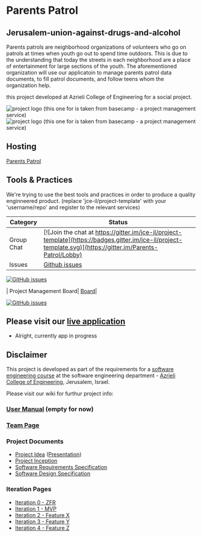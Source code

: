 # Parents Patrol
## Jerusalem-union-against-drugs-and-alcohol

Parents patrols are neighborhood organizations of volunteers who go on patrols at times when youth go out to spend time outdoors. 
This is due to the understanding that today the streets in each neighborhood are a place of entertainment for large sections of the youth.
The aforementioned organization will use our applicatoin to manage parents patrol data documents, to fill patrol documents, and follow  teens whom the organization help. 

this project developed at Azrieli College of Engineering for a social project.


![project logo (this one for is taken from basecamp - a project management service)](http://static.wixstatic.com/media/00de82_2038740ff78f497c8cc89cd7a564926b.png/v1/fill/w_291,h_115,al_c,usm_0.66_1.00_0.01/00de82_2038740ff78f497c8cc89cd7a564926b.png)
![project logo (this one for is taken from basecamp - a project management service)](http://static.wixstatic.com/media/00de82_6f35d7d805de4b989e7d29e16acb31d0.gif)


## Hosting
 [Parents Patrol](https://parentpatrol-b3347.firebaseapp.com/)

## Tools & Practices
We're trying to use the best tools and practices in order to produce a quality enginneered product.
(replace 'jce-il/project-template' with your 'username/repo' and register to the relevant services)

|Category|Status|
|---|---|
| Group Chat | [![Join the chat at https://gitter.im/jce-il/project-template](https://badges.gitter.im/jce-il/project-template.svg)](https://gitter.im/Parents-Patrol/Lobby) |
| Issues | [Github issues](https://github.com/ShiraCahen/Parents-Patrol/issues)|

[![GitHub issues](https://img.shields.io/github/issues/jce-il/se-class.svg?style=flat)](https://github.com/jce-il/se-class/issues)

| Project Management Board| [Board](https://github.com/ShiraCahen/Parents-Patrol/projects/1)|

[![GitHub issues](https://img.shields.io/github/issues/jce-il/se-class.svg?style=flat)](https://github.com/jce-il/se-class/issues)

## Please visit our [live application](https://parentpatrol-b3347.firebaseapp.com/)
- Alright, currently app in progress


## Disclaimer
This project is developed as part of the requirements for a [software engineering course](https://github.com/jce-il/se-class/wiki) at the software engineering department - [Azrieli College of Engineering](http://www.jce.ac.il/), Jerusalem, Israel.

Please visit our wiki for furthur project info: 

### [User Manual](../../wiki/user-manual) (empty for now)

### [Team Page](../../wiki/team)

### Project Documents
- [Project Idea](http://www.igudjr.org.il/) ([Presentation](http://www.igudjr.org.il/))
- [Project Inception](../../wiki/inception)
- [Software Requirements Specification](../../wiki/srs)
- [Software Design Specification](../../wiki/sds)

### Iteration Pages
- [Iteration 0 - ZFR](https://github.com/ShiraCahen/Parents-Patrol/wiki/Iteration-0-ZFR)
- [Iteration 1 - MVP](https://github.com/ShiraCahen/Parents-Patrol/wiki/iteration-1-MVP)
- [Iteration 2 - Feature X]()
- [Iteration 3 - Feature Y]()
- [Iteration 4 - Feature Z]()



